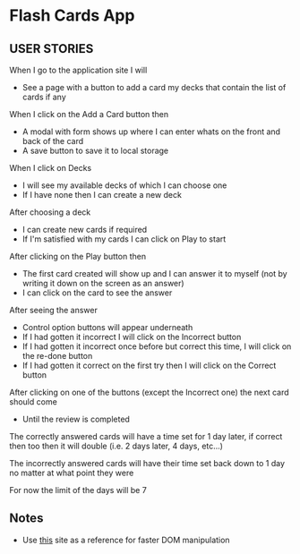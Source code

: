# Flash Cards App

## USER STORIES

When I go to the application site I will

- See a page with a button to add a card my decks that contain the list of cards if any

When I click on the Add a Card button then

- A modal with form shows up where I can enter whats on the front and back of the card
- A save button to save it to local storage

When I click on Decks

- I will see my available decks of which I can choose one
- If I have none then I can create a new deck

After choosing a deck

- I can create new cards if required
- If I'm satisfied with my cards I can click on Play to start

After clicking on the Play button then

- The first card created will show up and I can answer it to myself (not by writing it down on the screen as an answer)
- I can click on the card to see the answer

After seeing the answer

- Control option buttons will appear underneath
- If I had gotten it incorrect I will click on the Incorrect button
- If I had gotten it incorrect once before but correct this time, I will click on the re-done button
- If I had gotten it correct on the first try then I will click on the Correct button

After clicking on one of the buttons (except the Incorrect one) the next card should come

- Until the review is completed

The correctly answered cards will have a time set for 1 day later, if correct then too then it will double (i.e. 2 days later, 4 days, etc...)

The incorrectly answered cards will have their time set back down to 1 day no matter at what point they were

For now the limit of the days will be 7

## Notes

- Use [this](https://frontendmasters.com/blog/patterns-for-memory-efficient-dom-manipulation/) site as a reference for faster DOM manipulation
